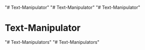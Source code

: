 "# Text-Manipulator" 
"# Text-Manipulator" 
"# Text-Manipulator" 
# Text-Manipulator
"# Text-Manipulators" 
"# Text-Manipulators" 
